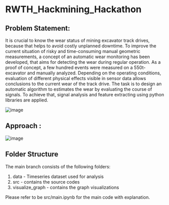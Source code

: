 # RWTH_Hackmining_Hackathon

## Problem Statement: 

It is crucial to know the wear status of mining excavator track drives, because that helps to avoid costly unplanned downtime. To improve the current situation of risky and time-consuming manual geometric measurements, a concept of an automatic wear monitoring has been developed, that aims for detecting the wear during regular operation. As a proof of concept, a few hundred events were measured on a 550t-excavator and manually analyzed. Depending on the operating conditions, evaluation of different physical effects visible in sensor data allows conclusions to the current wear of the track drive. The task is to design an automatic algorithm to estimates the wear by evaluating the course of signals. To achieve that, signal analysis and feature extracting using python libraries are applied.

![image](https://user-images.githubusercontent.com/52028092/196050001-366317de-eb5f-437b-8cd4-89761f7b600e.png)


## Approach : 

![image](https://user-images.githubusercontent.com/52028092/196050034-7b0ed4c9-eb53-45f6-8409-94a7f8287989.png)




## Folder Structure

The main branch consists of the following folders:

1. data - Timeseries dataset used for analysis
2. src - contains the source codes
3. visualize_graph - contains the graph visualizations

Please refer to be src/main.ipynb for the main code with explanation.
